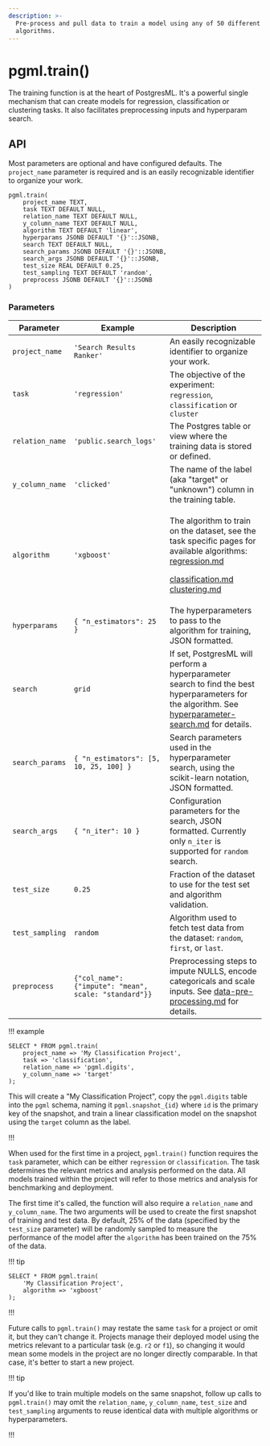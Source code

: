 ```yaml
---
description: >-
  Pre-process and pull data to train a model using any of 50 different ML
  algorithms.
---
```


# pgml.train()

The training function is at the heart of PostgresML. It's a powerful single mechanism that can create models for regression, classification or clustering tasks. It also facilitates preprocessing inputs and hyperparam search.

## API

Most parameters are optional and have configured defaults. The `project_name` parameter is required and is an easily recognizable identifier to organize your work.

```postgresql
pgml.train(
    project_name TEXT,
    task TEXT DEFAULT NULL,
    relation_name TEXT DEFAULT NULL,
    y_column_name TEXT DEFAULT NULL,
    algorithm TEXT DEFAULT 'linear',
    hyperparams JSONB DEFAULT '{}'::JSONB,
    search TEXT DEFAULT NULL,
    search_params JSONB DEFAULT '{}'::JSONB,
    search_args JSONB DEFAULT '{}'::JSONB,
    test_size REAL DEFAULT 0.25,
    test_sampling TEXT DEFAULT 'random',
    preprocess JSONB DEFAULT '{}'::JSONB
)
```

### Parameters

| Parameter       | Example                                               | Description                                                                                                                                                                                                                                                                                  |
| --------------- | ----------------------------------------------------- | -------------------------------------------------------------------------------------------------------------------------------------------------------------------------------------------------------------------------------------------------------------------------------------------- |
| `project_name`  | `'Search Results Ranker'`                             | An easily recognizable identifier to organize your work.                                                                                                                                                                                                                                     |
| `task`          | `'regression'`                                        | The objective of the experiment: `regression`, `classification` or `cluster`                                                                                                                                                                                                                 |
| `relation_name` | `'public.search_logs'`                                | The Postgres table or view where the training data is stored or defined.                                                                                                                                                                                                                     |
| `y_column_name` | `'clicked'`                                           | The name of the label (aka "target" or "unknown") column in the training table.                                                                                                                                                                                                              |
| `algorithm`     | `'xgboost'`                                           | <p>The algorithm to train on the dataset, see the task specific pages for available algorithms:<br><a data-mention href="regression.md">regression.md</a></p><p><a data-mention href="classification.md">classification.md</a><br><a data-mention href="clustering.md">clustering.md</a></p> |
| `hyperparams`   | `{ "n_estimators": 25 }`                              | The hyperparameters to pass to the algorithm for training, JSON formatted.                                                                                                                                                                                                                   |
| `search`        | `grid`                                                | If set, PostgresML will perform a hyperparameter search to find the best hyperparameters for the algorithm. See [hyperparameter-search.md](hyperparameter-search.md "mention") for details.                                                                                                  |
| `search_params` | `{ "n_estimators": [5, 10, 25, 100] }`                | Search parameters used in the hyperparameter search, using the scikit-learn notation, JSON formatted.                                                                                                                                                                                        |
| `search_args`   | `{ "n_iter": 10 }`                                    | Configuration parameters for the search, JSON formatted. Currently only `n_iter` is supported for `random` search.                                                                                                                                                                           |
| `test_size`     | `0.25`                                                | Fraction of the dataset to use for the test set and algorithm validation.                                                                                                                                                                                                                    |
| `test_sampling` | `random`                                              | Algorithm used to fetch test data from the dataset: `random`, `first`, or `last`.                                                                                                                                                                                                            |
| `preprocess`    | `{"col_name": {"impute": "mean", scale: "standard"}}` | Preprocessing steps to impute NULLS, encode categoricals and scale inputs. See [data-pre-processing.md](data-pre-processing.md "mention") for details.                                                                                                                                       |

!!! example

```postgresql
SELECT * FROM pgml.train(
    project_name => 'My Classification Project', 
    task => 'classification', 
    relation_name => 'pgml.digits',
    y_column_name => 'target'
);
```

This will create a "My Classification Project", copy the `pgml.digits` table into the `pgml` schema, naming it `pgml.snapshot_{id}` where `id` is the primary key of the snapshot, and train a linear classification model on the snapshot using the `target` column as the label.

!!!

When used for the first time in a project, `pgml.train()` function requires the `task` parameter, which can be either `regression` or `classification`. The task determines the relevant metrics and analysis performed on the data. All models trained within the project will refer to those metrics and analysis for benchmarking and deployment.

The first time it's called, the function will also require a `relation_name` and `y_column_name`. The two arguments will be used to create the first snapshot of training and test data. By default, 25% of the data (specified by the `test_size` parameter) will be randomly sampled to measure the performance of the model after the `algorithm` has been trained on the 75% of the data.

!!! tip

```postgresql
SELECT * FROM pgml.train(
    'My Classification Project',
    algorithm => 'xgboost'
);
```

!!!

Future calls to `pgml.train()` may restate the same `task` for a project or omit it, but they can't change it. Projects manage their deployed model using the metrics relevant to a particular task (e.g. `r2` or `f1`), so changing it would mean some models in the project are no longer directly comparable. In that case, it's better to start a new project.

!!! tip

If you'd like to train multiple models on the same snapshot, follow up calls to `pgml.train()` may omit the `relation_name`, `y_column_name`, `test_size` and `test_sampling` arguments to reuse identical data with multiple algorithms or hyperparameters.

!!!
